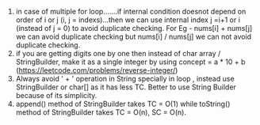 1. in case of multiple for loop.......if internal condition doesnot depend on order of i or j (i, j = indexs)...then we can use internal index j =i+1 or i (instead of j = 0) to avoid duplicate checking. For Eg - nums[i] + nums[j] we can avoid duplicate checking but nums[i] / nums[j] we can not avoid duplicate checking.
2. if you are getting digits one by one then instead of char array / StringBuilder, make it as a single integer by using concept = a * 10 + b (https://leetcode.com/problems/reverse-integer/)
3. Always avoid ' + ' operation in String specially in loop , instead use StringBuilder or char[] as it has less TC. Better to use String Builder because of its simplicity.
4. append() method of StringBuilder takes TC = O(1) while toString() method of StringBuilder takes TC = O(n), SC = O(n).